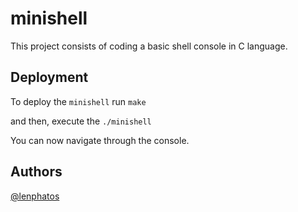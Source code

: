 
# minishell

This project consists of coding a basic shell console in C language.


## Deployment

To deploy the ```minishell```  run ```make```

and then, execute the ```./minishell```

You can now navigate through the console.


## Authors

[@lenphatos](https://www.github.com/lenphatos)

